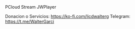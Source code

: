 PCloud Stream JWPlayer

Donacion o Servicios: https://ko-fi.com/licdwalterg 
Telegram: https://t.me/WalterGarci
